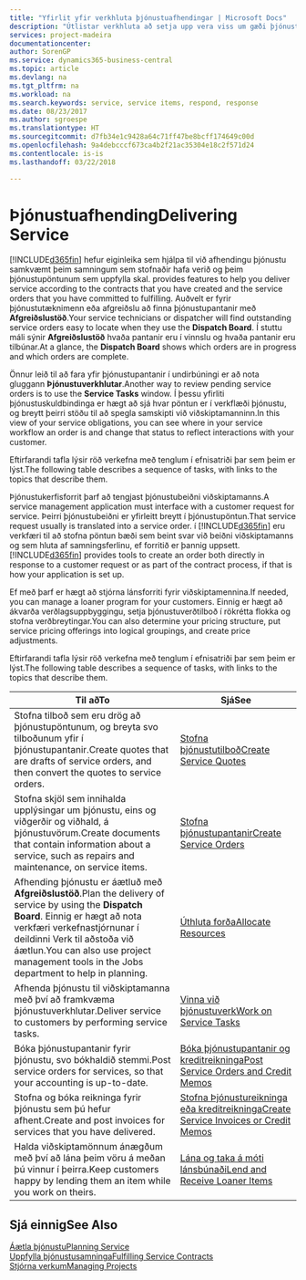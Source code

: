 ```yaml
---
title: "Yfirlit yfir verkhluta þjónustuafhendingar | Microsoft Docs"
description: "Útlistar verkhluta að setja upp vera viss um gæði þjónustuafhendingar og uppfylla samkomulag við viðskiptamenn."
services: project-madeira
documentationcenter: 
author: SorenGP
ms.service: dynamics365-business-central
ms.topic: article
ms.devlang: na
ms.tgt_pltfrm: na
ms.workload: na
ms.search.keywords: service, service items, respond, response
ms.date: 08/23/2017
ms.author: sgroespe
ms.translationtype: HT
ms.sourcegitcommit: d7fb34e1c9428a64c71ff47be8bcff174649c00d
ms.openlocfilehash: 9a4debcccf673ca4b2f21ac35304e18c2f571d24
ms.contentlocale: is-is
ms.lasthandoff: 03/22/2018

---
```

# <a name="delivering-service"></a><span data-ttu-id="32a10-103">Þjónustuafhending</span><span class="sxs-lookup"><span data-stu-id="32a10-103">Delivering Service</span></span>
[!INCLUDE[d365fin](includes/d365fin_md.md)]<span data-ttu-id="32a10-104"> hefur eiginleika sem hjálpa til við afhendingu þjónustu samkvæmt þeim samningum sem stofnaðir hafa verið og þeim þjónustupöntunum sem uppfylla skal.</span><span class="sxs-lookup"><span data-stu-id="32a10-104"> provides features to help you deliver service according to the contracts that you have created and the service orders that you have committed to fulfilling.</span></span> <span data-ttu-id="32a10-105">Auðvelt er fyrir þjónustutæknimenn eða afgreiðslu að finna þjónustupantanir með **Afgreiðslustöð**.</span><span class="sxs-lookup"><span data-stu-id="32a10-105">Your service technicians or dispatcher will find outstanding service orders easy to locate when they use the **Dispatch Board**.</span></span> <span data-ttu-id="32a10-106">Í stuttu máli sýnir **Afgreiðslustöð** hvaða pantanir eru í vinnslu og hvaða pantanir eru tilbúnar.</span><span class="sxs-lookup"><span data-stu-id="32a10-106">At a glance, the **Dispatch Board** shows which orders are in progress and which orders are complete.</span></span>  
  
<span data-ttu-id="32a10-107">Önnur leið til að fara yfir þjónustupantanir í undirbúningi er að nota gluggann **Þjónustuverkhlutar**.</span><span class="sxs-lookup"><span data-stu-id="32a10-107">Another way to review pending service orders is to use the **Service Tasks** window.</span></span> <span data-ttu-id="32a10-108">Í þessu yfirliti þjónustuskuldbindinga er hægt að sjá hvar pöntun er í verkflæði þjónustu, og breytt þeirri stöðu til að spegla samskipti við viðskiptamanninn.</span><span class="sxs-lookup"><span data-stu-id="32a10-108">In this view of your service obligations, you can see where in your service workflow an order is and change that status to reflect interactions with your customer.</span></span>  
  
<span data-ttu-id="32a10-109">Eftirfarandi tafla lýsir röð verkefna með tenglum í efnisatriði þar sem þeim er lýst.</span><span class="sxs-lookup"><span data-stu-id="32a10-109">The following table describes a sequence of tasks, with links to the topics that describe them.</span></span>   

<span data-ttu-id="32a10-110">Þjónustukerfisforrit þarf að tengjast þjónustubeiðni viðskiptamanns.</span><span class="sxs-lookup"><span data-stu-id="32a10-110">A service management application must interface with a customer request for service.</span></span> <span data-ttu-id="32a10-111">Þeirri þjónustubeiðni er yfirleitt breytt í þjónustupöntun.</span><span class="sxs-lookup"><span data-stu-id="32a10-111">That service request usually is translated into a service order.</span></span> <span data-ttu-id="32a10-112">í [!INCLUDE[d365fin](includes/d365fin_md.md)] eru verkfæri til að stofna pöntun bæði sem beint svar við beiðni viðskiptamanns og sem hluta af samningsferlinu, ef forritið er þannig uppsett.</span><span class="sxs-lookup"><span data-stu-id="32a10-112">[!INCLUDE[d365fin](includes/d365fin_md.md)] provides tools to create an order both directly in response to a customer request or as part of the contract process, if that is how your application is set up.</span></span>  
  
<span data-ttu-id="32a10-113">Ef með þarf er hægt að stjórna lánsforriti fyrir viðskiptamennina.</span><span class="sxs-lookup"><span data-stu-id="32a10-113">If needed, you can manage a loaner program for your customers.</span></span> <span data-ttu-id="32a10-114">Einnig er hægt að ákvarða verðlagsuppbyggingu, setja þjónustuverðtilboð í rökrétta flokka og stofna verðbreytingar.</span><span class="sxs-lookup"><span data-stu-id="32a10-114">You can also determine your pricing structure, put service pricing offerings into logical groupings, and create price adjustments.</span></span>  
  
<span data-ttu-id="32a10-115">Eftirfarandi tafla lýsir röð verkefna með tenglum í efnisatriði þar sem þeim er lýst.</span><span class="sxs-lookup"><span data-stu-id="32a10-115">The following table describes a sequence of tasks, with links to the topics that describe them.</span></span>   
  
|<span data-ttu-id="32a10-116">**Til að**</span><span class="sxs-lookup"><span data-stu-id="32a10-116">**To**</span></span>|<span data-ttu-id="32a10-117">**Sjá**</span><span class="sxs-lookup"><span data-stu-id="32a10-117">**See**</span></span>|  
|------------|-------------|  
|<span data-ttu-id="32a10-118">Stofna tilboð sem eru drög að þjónustupöntunum, og breyta svo tilboðunum yfir í þjónustupantanir.</span><span class="sxs-lookup"><span data-stu-id="32a10-118">Create quotes that are drafts of service orders, and then convert the quotes to service orders.</span></span>|[<span data-ttu-id="32a10-119">Stofna þjónustutilboð</span><span class="sxs-lookup"><span data-stu-id="32a10-119">Create Service Quotes</span></span>](service-how-to-create-service-quotes.md)|
|<span data-ttu-id="32a10-120">Stofna skjöl sem innihalda upplýsingar um þjónustu, eins og viðgerðir og viðhald, á þjónustuvörum.</span><span class="sxs-lookup"><span data-stu-id="32a10-120">Create documents that contain information about a service, such as repairs and maintenance, on service items.</span></span>|[<span data-ttu-id="32a10-121">Stofna þjónustupantanir</span><span class="sxs-lookup"><span data-stu-id="32a10-121">Create Service Orders</span></span>](service-how-to-create-service-orders.md)|
|<span data-ttu-id="32a10-122">Afhending þjónustu er áætluð með **Afgreiðslustöð**.</span><span class="sxs-lookup"><span data-stu-id="32a10-122">Plan the delivery of service by using the **Dispatch Board**.</span></span> <span data-ttu-id="32a10-123">Einnig er hægt að nota verkfæri verkefnastjórnunar í deildinni Verk til aðstoða við áætlun.</span><span class="sxs-lookup"><span data-stu-id="32a10-123">You can also use project management tools in the Jobs department to help in planning.</span></span>|[<span data-ttu-id="32a10-124">Úthluta forða</span><span class="sxs-lookup"><span data-stu-id="32a10-124">Allocate Resources</span></span>](service-how-to-allocate-resources.md)|  
|<span data-ttu-id="32a10-125">Afhenda þjónustu til viðskiptamanna með því að framkvæma þjónustuverkhlutar.</span><span class="sxs-lookup"><span data-stu-id="32a10-125">Deliver service to customers by performing service tasks.</span></span>|[<span data-ttu-id="32a10-126">Vinna við þjónustuverk</span><span class="sxs-lookup"><span data-stu-id="32a10-126">Work on Service Tasks</span></span>](service-how-to-work-on-service-tasks.md)|  
|<span data-ttu-id="32a10-127">Bóka þjónustupantanir fyrir þjónustu, svo bókhaldið stemmi.</span><span class="sxs-lookup"><span data-stu-id="32a10-127">Post service orders for services, so that your accounting is up-to-date.</span></span>|[<span data-ttu-id="32a10-128">Bóka þjónustupantanir og kreditreikninga</span><span class="sxs-lookup"><span data-stu-id="32a10-128">Post Service Orders and Credit Memos</span></span>](service-how-to-post-service-orders.md)|  
|<span data-ttu-id="32a10-129">Stofna og bóka reikninga fyrir þjónustu sem þú hefur afhent.</span><span class="sxs-lookup"><span data-stu-id="32a10-129">Create and post invoices for services that you have delivered.</span></span>|[<span data-ttu-id="32a10-130">Stofna Þjónustureikninga eða kreditreikninga</span><span class="sxs-lookup"><span data-stu-id="32a10-130">Create Service Invoices or Credit Memos</span></span>](service-how-create-invoices.md)|  
|<span data-ttu-id="32a10-131">Halda viðskiptamönnum ánægðum með því að lána þeim vöru á meðan þú vinnur í þeirra.</span><span class="sxs-lookup"><span data-stu-id="32a10-131">Keep customers happy by lending them an item while you work on theirs.</span></span>| [<span data-ttu-id="32a10-132">Lána og taka á móti lánsbúnaði</span><span class="sxs-lookup"><span data-stu-id="32a10-132">Lend and Receive Loaner Items</span></span>](service-how-to-lend-receive-loaners.md)|
  
## <a name="see-also"></a><span data-ttu-id="32a10-133">Sjá einnig</span><span class="sxs-lookup"><span data-stu-id="32a10-133">See Also</span></span>  
[<span data-ttu-id="32a10-134">Áætla þjónustu</span><span class="sxs-lookup"><span data-stu-id="32a10-134">Planning Service</span></span>](service-plan-service.md)  
[<span data-ttu-id="32a10-135">Uppfylla þjónustusamninga</span><span class="sxs-lookup"><span data-stu-id="32a10-135">Fulfilling Service Contracts</span></span>](service-fulfill-service-contracts.md)  
[<span data-ttu-id="32a10-136">Stjórna verkum</span><span class="sxs-lookup"><span data-stu-id="32a10-136">Managing Projects</span></span>](projects-manage-projects.md)  

